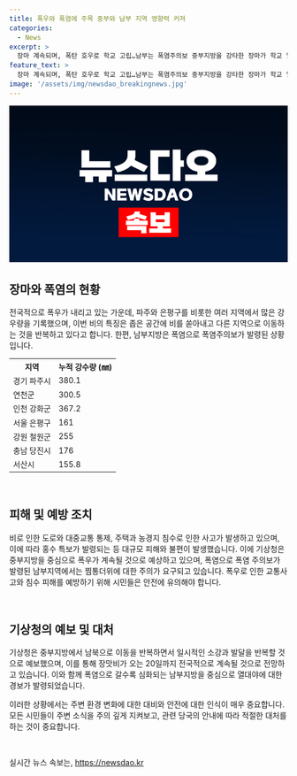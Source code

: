 ```yaml
---
title: 폭우와 폭염에 주목 중부와 남부 지역 영향력 커져
categories:
  - News
excerpt: >
  장마 계속되며, 폭탄 호우로 학교 고립…남부는 폭염주의보 중부지방을 강타한 장마가 학교 일시 고립 등 많은 피해를 발생시켰다. 파주와 은평구 등에서 폭우로 인한 침수 사고가 잇따르고, 효과적인 대비가 필요하다. 이번 비는 주말까지 계속될 전망이며, 남부지역은 폭염주의보가 발령되었다. 극한호우는 중규모 저기압 탓으로 발생했는데, 이로 인해 도로와 대중교통 등에 피해가 발생했다. 또한, 남부지역은 폭염으로 인해 주의가 요구된다.
feature_text: >
  장마 계속되며, 폭탄 호우로 학교 고립…남부는 폭염주의보 중부지방을 강타한 장마가 학교 일시 고립 등 많은 피해를 발생시켰다. 파주와 은평구 등에서 폭우로 인한 침수 사고가 잇따르고, 효과적인 대비가 필요하다. 이번 비는 주말까지 계속될 전망이며, 남부지역은 폭염주의보가 발령되었다. 극한호우는 중규모 저기압 탓으로 발생했는데, 이로 인해 도로와 대중교통 등에 피해가 발생했다. 또한, 남부지역은 폭염으로 인해 주의가 요구된다.
image: '/assets/img/newsdao_breakingnews.jpg'
---
```


<p><img src="/assets/img/newsdao_breakingnews.jpg" alt="implanttips 속보" /></p>

<h2 data-ke-size="size26">장마와 폭염의 현황</h2>

<p>전국적으로 폭우가 내리고 있는 가운데, 파주와 은평구를 비롯한 여러 지역에서 많은 강우량을 기록했으며, 이번 비의 특징은 좁은 공간에 비를 쏟아내고 다른 지역으로 이동하는 것을 반복하고 있다고 합니다. 한편, 남부지방은 폭염으로 폭염주의보가 발령된 상황입니다.</p>

<table>
  <tr>
    <th>지역</th>
    <th>누적 강수량 (㎜)</th>
  </tr>
  <tr>
    <td>경기 파주시</td>
    <td>380.1</td>
  </tr>
  <tr>
    <td>연천군</td>
    <td>300.5</td>
  </tr>
  <tr>
    <td>인천 강화군</td>
    <td>367.2</td>
  </tr>
  <tr>
    <td>서울 은평구</td>
    <td>161</td>
  </tr>
  <tr>
    <td>강원 철원군</td>
    <td>255</td>
  </tr>
  <tr>
    <td>충남 당진시</td>
    <td>176</td>
  </tr>
  <tr>
    <td>서산시</td>
    <td>155.8</td>
  </tr>
</table>

<p data-ke-size="size16">&nbsp;</p>

<h2 data-ke-size="size26">피해 및 예방 조치</h2>

<p>비로 인한 도로와 대중교통 통제, 주택과 농경지 침수로 인한 사고가 발생하고 있으며, 이에 따라 홍수 특보가 발령되는 등 대규모 피해와 불편이 발생했습니다. 이에 기상청은 중부지방을 중심으로 폭우가 계속될 것으로 예상하고 있으며, 폭염으로 폭염 주의보가 발령된 남부지역에서는 찜통더위에 대한 주의가 요구되고 있습니다. 폭우로 인한 교통사고와 침수 피해를 예방하기 위해 시민들은 안전에 유의해야 합니다.</p>

<p data-ke-size="size16">&nbsp;</p>

<h2 data-ke-size="size26">기상청의 예보 및 대처</h2>

<p>기상청은 중부지방에서 남북으로 이동을 반복하면서 일시적인 소강과 발달을 반복할 것으로 예보했으며, 이를 통해 장맛비가 오는 20일까지 전국적으로 계속될 것으로 전망하고 있습니다. 이와 함께 폭염으로 갈수록 심화되는 남부지방을 중심으로 열대야에 대한 경보가 발령되었습니다.</p>

<p>이러한 상황에서는 주변 환경 변화에 대한 대비와 안전에 대한 인식이 매우 중요합니다. 모든 시민들이 주변 소식을 주의 깊게 지켜보고, 관련 당국의 안내에 따라 적절한 대처를 하는 것이 중요합니다.</p>

<p data-ke-size="size16">&nbsp;</p>
실시간 뉴스 속보는, <a href="https://newsdao.kr" rel="dofollow">https://newsdao.kr</a>


